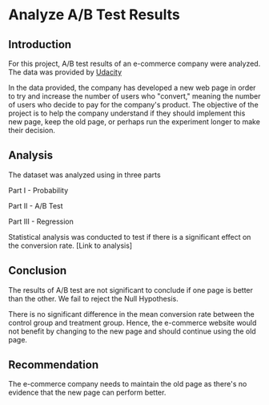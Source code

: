 # Analyze A/B Test Results


## Introduction
For this project, A/B test results of an e-commerce company were analyzed. The data was provided by [Udacity](https://www.udacity.com/course/data-analyst-nanodegree--nd002?gclid=Cj0KCQiA962BBhCzARIsAIpWEL0lOOmzbGbaIbfVKgf_RfffibP67s3UX04z_BY6WJDJTQ3Fe2uL7PwaAgerEALw_wcB&utm_campaign=2045115100_c&utm_keyword=%2Budacity%20%2Bnanodegree%20%2Bdata%20%2Banalyst_b&utm_medium=ads_n&utm_source=gsem_brand&utm_term=74942759920)

In the data provided, the company has developed a new web page in order to try and increase the number of users who "convert," meaning the number of users who decide to pay for the company's product. The objective of the project is to help the company understand if they should implement this new page, keep the old page, or perhaps run the experiment longer to make their decision.


## Analysis
The dataset was analyzed using in three parts

Part I - Probability

Part II - A/B Test

Part III - Regression

Statistical analysis was conducted to test if there is a significant effect on the conversion rate.
[Link to analysis]


## Conclusion
The results of A/B test are not significant to conclude if one page is better than the other. We fail to reject the Null Hypothesis.

There is no significant difference in the mean conversion rate between the control group and treatment group. Hence, the e-commerce website would not benefit by changing to the new page and should continue using the old page.


## Recommendation
The e-commerce company needs to maintain the old page as there's no evidence that the new page can perform better.
